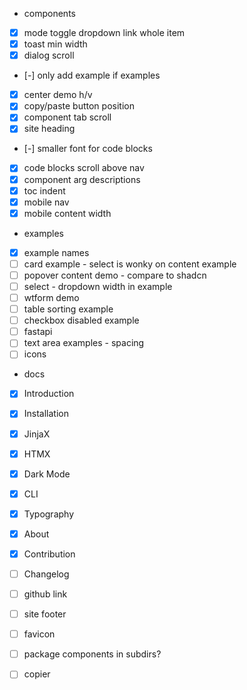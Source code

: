 - components
- [x] mode toggle dropdown link whole item
- [x] toast min width
- [x] dialog scroll 
- [-] only add example if examples
- [x] center demo h/v
- [x] copy/paste button position
- [x] component tab scroll 
- [x] site heading
- [-] smaller font for code blocks
- [x] code blocks scroll above nav
- [x] component arg descriptions
- [x] toc indent
- [x] mobile nav
- [x] mobile content width

- examples
- [x] example names
- [ ] card example - select is wonky on content example
- [ ] popover content demo - compare to shadcn
- [ ] select - dropdown width in example
- [ ] wtform demo
- [ ] table sorting example
- [ ] checkbox disabled example
- [ ] fastapi 
- [ ] text area examples - spacing
- [ ] icons

- docs
- [x] Introduction
- [x] Installation
- [x] JinjaX
- [x] HTMX
- [x] Dark Mode
- [x] CLI
- [x] Typography
- [x] About
- [x] Contribution
- [ ] Changelog
- [ ] github link
- [ ] site footer
- [ ] favicon

- [ ] package components in subdirs?
- [ ] copier